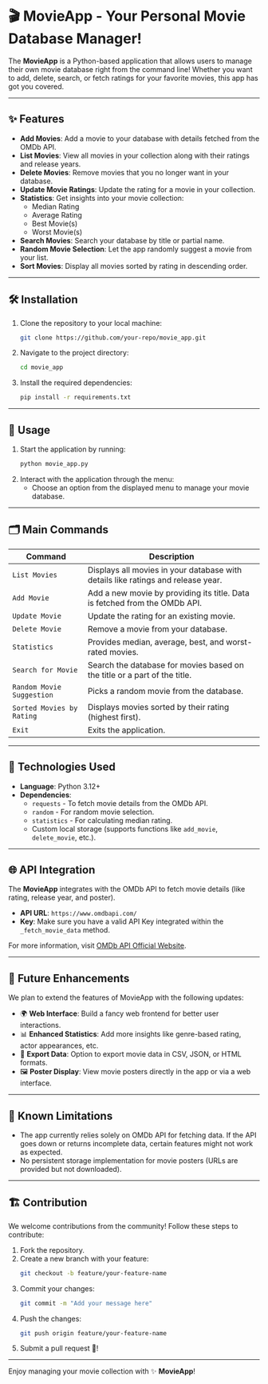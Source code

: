 # 🎬 MovieApp - Your Personal Movie Database Manager!

The **MovieApp** is a Python-based application that allows users to manage their own movie database right from the command line! Whether you want to add, delete, search, or fetch ratings for your favorite movies, this app has got you covered.

---

## ✨ Features

- **Add Movies**: Add a movie to your database with details fetched from the OMDb API.
- **List Movies**: View all movies in your collection along with their ratings and release years.
- **Delete Movies**: Remove movies that you no longer want in your database.
- **Update Movie Ratings**: Update the rating for a movie in your collection.
- **Statistics**: Get insights into your movie collection:
  - Median Rating
  - Average Rating
  - Best Movie(s)
  - Worst Movie(s)
- **Search Movies**: Search your database by title or partial name.
- **Random Movie Selection**: Let the app randomly suggest a movie from your list.
- **Sort Movies**: Display all movies sorted by rating in descending order.

---

## 🛠️ Installation

1. Clone the repository to your local machine:
   ```bash
   git clone https://github.com/your-repo/movie_app.git
   ```
2. Navigate to the project directory:
   ```bash
   cd movie_app
   ```
3. Install the required dependencies:
   ```bash
   pip install -r requirements.txt
   ```

---

## 🚀 Usage

1. Start the application by running:
   ```bash
   python movie_app.py
   ```
2. Interact with the application through the menu:
   - Choose an option from the displayed menu to manage your movie database.

---

## 🗂️ Main Commands

| Command                        | Description                                                                     |
|--------------------------------|---------------------------------------------------------------------------------|
| `List Movies`                  | Displays all movies in your database with details like ratings and release year.|
| `Add Movie`                    | Add a new movie by providing its title. Data is fetched from the OMDb API.      |
| `Update Movie`                 | Update the rating for an existing movie.                                        |
| `Delete Movie`                 | Remove a movie from your database.                                              |
| `Statistics`                   | Provides median, average, best, and worst-rated movies.                         |
| `Search for Movie`             | Search the database for movies based on the title or a part of the title.       |
| `Random Movie Suggestion`      | Picks a random movie from the database.                                         |
| `Sorted Movies by Rating`      | Displays movies sorted by their rating (highest first).                         |
| `Exit`                         | Exits the application.                                                          |

---

## 🧰 Technologies Used

- **Language**: Python 3.12+
- **Dependencies**:
  - `requests` - To fetch movie details from the OMDb API.
  - `random` - For random movie selection.
  - `statistics` - For calculating median rating.
  - Custom local storage (supports functions like `add_movie`, `delete_movie`, etc.).

---

## 🌐 API Integration

The **MovieApp** integrates with the OMDb API to fetch movie details (like rating, release year, and poster).

- **API URL**: `https://www.omdbapi.com/`
- **Key**: Make sure you have a valid API Key integrated within the `_fetch_movie_data` method.

For more information, visit [OMDb API Official Website](https://www.omdbapi.com/).

---

## 🎯 Future Enhancements

We plan to extend the features of MovieApp with the following updates:
- 🌍 **Web Interface**: Build a fancy web frontend for better user interactions.
- 📊 **Enhanced Statistics**: Add more insights like genre-based rating, actor appearances, etc.
- 📂 **Export Data**: Option to export movie data in CSV, JSON, or HTML formats.
- 🖼️ **Poster Display**: View movie posters directly in the app or via a web interface.

---

## 🚧 Known Limitations

- The app currently relies solely on OMDb API for fetching data. If the API goes down or returns incomplete data, certain features might not work as expected.
- No persistent storage implementation for movie posters (URLs are provided but not downloaded).

---

## 🏗️ Contribution

We welcome contributions from the community! Follow these steps to contribute:
1. Fork the repository.
2. Create a new branch with your feature:
   ```bash
   git checkout -b feature/your-feature-name
   ```
3. Commit your changes:
   ```bash
   git commit -m "Add your message here"
   ```
4. Push the changes:
   ```bash
   git push origin feature/your-feature-name
   ```
5. Submit a pull request 🚀!

---

Enjoy managing your movie collection with ✨ **MovieApp**!
